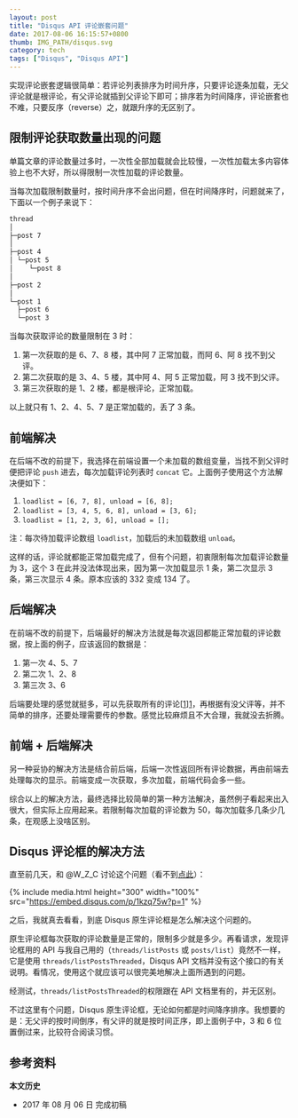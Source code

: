 ```yaml
---
layout: post
title: "Disqus API 评论嵌套问题"
date: 2017-08-06 16:15:57+0800
thumb: IMG_PATH/disqus.svg
category: tech
tags: ["Disqus", "Disqus API"]
---
```


实现评论嵌套逻辑很简单：若评论列表排序为时间升序，只要评论逐条加载，无父评论就是根评论，有父评论就插到父评论下即可；排序若为时间降序，评论嵌套也不难，只要反序（reverse）之，就跟升序的无区别了。

## 限制评论获取数量出现的问题

单篇文章的评论数量过多时，一次性全部加载就会比较慢，一次性加载太多内容体验上也不大好，所以得限制一次性加载的评论数量。

当每次加载限制数量时，按时间升序不会出问题，但在时间降序时，问题就来了，下面以一个例子来说下：

```bash
thread
│
├─post 7 
│
├─post 4 
│ └─post 5
│    └─post 8
│
├─post 2
│
└─post 1
  ├─post 6
  └─post 3
```

当每次获取评论的数量限制在 3 时：

1. 第一次获取的是 6、7、8 楼，其中阿 7 正常加载，而阿 6、阿 8 找不到父评。
2. 第二次获取的是 3、4、5 楼，其中阿 4、阿 5 正常加载，阿 3 找不到父评。
3. 第三次获取的是 1、2 楼，都是根评论，正常加载。

以上就只有 1、2、4、5、7 是正常加载的，丢了 3 条。

## 前端解决

在后端不改的前提下，我选择在前端设置一个未加载的数组变量，当找不到父评时便把评论 `push` 进去，每次加载评论列表时 `concat` 它。上面例子使用这个方法解决便如下：

1. `loadlist = [6, 7, 8], unload = [6, 8];`
2. `loadlist = [3, 4, 5, 6, 8], unload = [3, 6];`
3. `loadlist = [1, 2, 3, 6], unload = [];`

注：每次待加载评论数组 `loadlist`，加载后的未加载数组 `unload`。

这样的话，评论就都能正常加载完成了，但有个问题，初衷限制每次加载评论数量为 3，这个 3 在此并没法体现出来，因为第一次加载显示 1 条，第二次显示 3 条，第三次显示 4 条。原本应该的 332 变成 134 了。

## 后端解决

在前端不改的前提下，后端最好的解决方法就是每次返回都能正常加载的评论数据，按上面的例子，应该返回的数据是：

1. 第一次 4、5、7
2. 第二次 1、2、8
3. 第三次 3、6

后端要处理的感觉就挺多，可以先获取所有的评论[[1]][1]，再根据有没父评等，并不简单的排序，还要处理需要传的参数。感觉比较麻烦且不大合理，我就没去折腾。

## 前端 + 后端解决

另一种妥协的解决方法是结合前后端，后端一次性返回所有评论数据，再由前端去处理每次的显示。前端变成一次获取，多次加载，前端代码会多一些。

综合以上的解决方法，最终选择比较简单的第一种方法解决，虽然例子看起来出入很大，但实际上应用起来。若限制每次加载的评论数为 50，每次加载多几条少几条，在观感上没啥区别。

## Disqus 评论框的解决方法

直至前几天，和 @W_Z_C 讨论这个问题（看不到[点此](/pre-moderation-on-disqus.html#comment-3446041177)）：

{% include media.html height="300" width="100%" src="https://embed.disqus.com/p/1kzq75w?p=1" %}

之后，我就真去看看，到底 Disqus 原生评论框是怎么解决这个问题的。

原生评论框每次获取的评论数量是正常的，限制多少就是多少。再看请求，发现评论框用的 API 与我自己用的（`threads/listPosts` 或 `posts/list`）竟然不一样，它是使用 `threads/listPostsThreaded`，Disqus API 文档并没有这个接口的有关说明。看情况，使用这个就应该可以很完美地解决上面所遇到的问题。

经测试，`threads/listPostsThreaded`的权限跟在 API 文档里有的，并无区别。

不过这里有个问题，Disqus 原生评论框，无论如何都是时间降序排序。我想要的是：无父评的按时间倒序，有父评的就是按时间正序，即上面例子中，3 和 6 位置倒过来，比较符合阅读习惯。

## 参考资料

[1]: https://stackoverflow.com/questions/15080258/how-to-get-all-the-comments-from-disqus "How to get all the comments from Disqus?"

**本文历史**

* 2017 年 08 月 06 日 完成初稿

